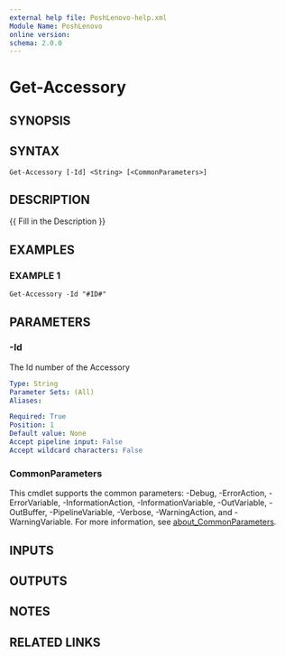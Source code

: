 ```yaml
---
external help file: PoshLenovo-help.xml
Module Name: PoshLenovo
online version:
schema: 2.0.0
---
```


# Get-Accessory

## SYNOPSIS

## SYNTAX

```
Get-Accessory [-Id] <String> [<CommonParameters>]
```

## DESCRIPTION
{{ Fill in the Description }}

## EXAMPLES

### EXAMPLE 1
```
Get-Accessory -Id "#ID#"
```

## PARAMETERS

### -Id
The Id number of the Accessory

```yaml
Type: String
Parameter Sets: (All)
Aliases:

Required: True
Position: 1
Default value: None
Accept pipeline input: False
Accept wildcard characters: False
```

### CommonParameters
This cmdlet supports the common parameters: -Debug, -ErrorAction, -ErrorVariable, -InformationAction, -InformationVariable, -OutVariable, -OutBuffer, -PipelineVariable, -Verbose, -WarningAction, and -WarningVariable. For more information, see [about_CommonParameters](http://go.microsoft.com/fwlink/?LinkID=113216).

## INPUTS

## OUTPUTS

## NOTES

## RELATED LINKS
